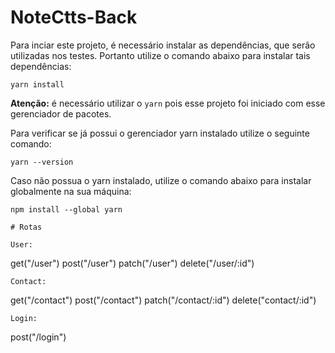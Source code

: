 # NoteCtts-Back

Para inciar este projeto, é necessário instalar as dependências, que serão utilizadas nos testes. Portanto utilize o comando abaixo para instalar tais dependências:
````
yarn install
````
**Atenção:** é necessário utilizar o `yarn` pois esse projeto foi iniciado com esse gerenciador de pacotes.

Para verificar se já possui o gerenciador yarn instalado utilize o seguinte comando:

````
yarn --version
````

Caso não possua o yarn instalado, utilize o comando abaixo para instalar globalmente na sua máquina:

````
npm install --global yarn

# Rotas

User:
````
get("/user")
post("/user")
patch("/user")
delete("/user/:id")
````
Contact:
````
get("/contact")
post("/contact")
patch("/contact/:id")
delete("contact/:id")
````
Login:
````
post("/login")
